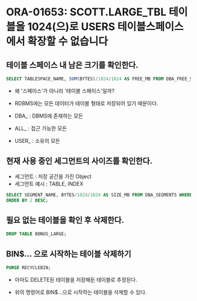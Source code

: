 # ORA-01653: SCOTT.LARGE_TBL 테이블을 1024(으)로 USERS 테이블스페이스에서 확장할 수 없습니다

## 테이블 스페이스 내 남은 크기를 확인한다. 

```SQL
SELECT TABLESPACE_NAME, SUM(BYTES)/1024/1024 AS FREE_MB FROM DBA_FREE_SPACE GROUP BY TABLESPACE_NAME;
```

- 왜 '스페이스'가 아니라 '테이블 스페이스'일까?
- RDBMS에는 모든 데이터가 테이블 형태로 저장되어 있기 때문이다.

- DBA_ : DBMS에 존재하는 모든
- ALL_ : 접근 가능한 모든
- USER_ : 소유의 모든


## 현재 사용 중인 세그먼트의 사이즈를 확인한다. 

- 세그먼트 : 저장 공간을 가진 Object
- 세그먼트 예시 : TABLE, INDEX

```SQL
SELECT SEGMENT_NAME, BYTES/1024/1024 AS SIZE_MB FROM DBA_SEGMENTS WHERE TABLESPACE_NAME = 'USERS'
ORDER BY 2 DESC;
```


## 필요 없는 테이블을 확인 후 삭제한다. 


```SQL
DROP TABLE BONUS_LARGE;
```


## BIN$... 으로 시작하는 테이블 삭제하기

```SQL
PURGE RECYCLEBIN;
```

- 아마도 DELETE된 테이블을 저장해둔 테이블로 추정된다. 

- 위의 명령어로 BIN$...으로 시작하는 테이블을 삭제할 수 있다. 
